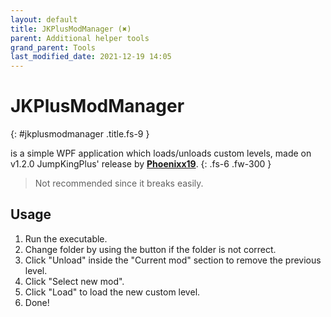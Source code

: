```yaml
---
layout: default
title: JKPlusModManager (✖)
parent: Additional helper tools
grand_parent: Tools
last_modified_date: 2021-12-19 14:05
---
```


# JKPlusModManager <a target="_blank" title="Download tool" href="https://github.com/JumpKingPlus/JumpKingPlus/releases/tag/v1.2.0"><ion-icon name="download"></ion-icon></a><a title="Go to repository" target="_blank" href="https://github.com/JumpKingPlus/JumpKingPlus/tree/master/JKPlusModManager"><ion-icon name="logo-github"></ion-icon></a>
{: #jkplusmodmanager .title.fs-9 }

is a simple WPF application which loads/unloads custom levels, made on v1.2.0 JumpKingPlus' release by [**Phoenixx19**](https://github.com/Phoenixx19).
{: .fs-6 .fw-300 }

> Not recommended since it breaks easily.
<!-- more -->

## Usage

1. Run the executable.
2. Change folder by using the button if the folder is not correct.
3. Click "Unload" inside the "Current mod" section to remove the previous level.
4. Click "Select new mod".
5. Click "Load" to load the new custom level.
6. Done!